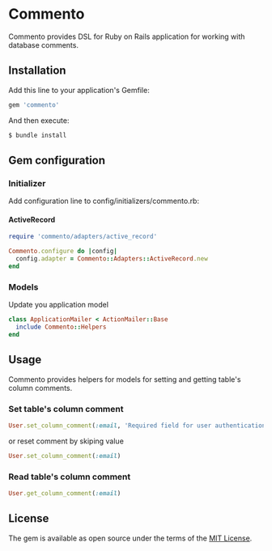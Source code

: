# Commento

Commento provides DSL for Ruby on Rails application for working with database comments.

## Installation

Add this line to your application's Gemfile:
```ruby
gem 'commento'
```

And then execute:
```bash
$ bundle install
```

## Gem configuration

### Initializer

Add configuration line to config/initializers/commento.rb:

#### ActiveRecord

```ruby
require 'commento/adapters/active_record'

Commento.configure do |config|
  config.adapter = Commento::Adapters::ActiveRecord.new
end
```

### Models

Update you application model
```ruby
class ApplicationMailer < ActionMailer::Base
  include Commento::Helpers
end
```

## Usage

Commento provides helpers for models for setting and getting table's column comments.

### Set table's column comment

```ruby
User.set_column_comment(:email, 'Required field for user authentication')
```

or reset comment by skiping value
```ruby
User.set_column_comment(:email)
```

### Read table's column comment

```ruby
User.get_column_comment(:email)
```

## License
The gem is available as open source under the terms of the [MIT License](https://opensource.org/licenses/MIT).
